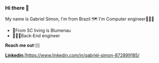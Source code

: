 ### Hi there 👋

My name is Gabriel Simon, I'm from Brazil 🗺 I'm Computer engineer🧑🏼‍💻

- 📍From SC living is Blumenau
- 👨🏼‍💻Back-End engineer

**Reach me out**👇🏽

[**Linkedin:**](//www.linkedin.com/in/gabriel-simon-872899185/)]https://www.linkedin.com/in/gabriel-simon-872899185/

